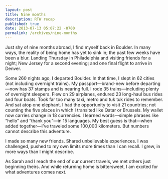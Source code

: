 ```yaml
---
layout: post
title: Nine months
description: RTW recap
published: true
date: 2013-07-13 05:07:22 -0700
permalink: /archives/nine-months
---
```

Just shy of nine months abroad, I find myself back in Boulder. In many ways, the reality of being home has yet to sink in; the past few weeks have been a blur. Landing Thursday in Philadelphia and visiting friends for a night; New Jersey for a second evening; and one final flight to arrive in Denver.

Some 260 nights ago, I departed Boulder. In that time, I slept in 62 cities (not including overnight trains). My passport—brand-new before departing—now has 37 stamps and is nearing full. I rode 35 trains—including plenty of overnight sleepers. Flew on 29 airplanes, endured 23 long-haul bus rides and four boats. Took far too many taxi, metro and tuk tuk rides to remember. And sat atop one elephant. I had the opportunity to visit 21 countries; not counting the five places in which I transited like Qatar or Brussels. My wallet now carries change in 18 currencies. I learned words—simple phrases like “hello” and “thank you”—in 15 languages. My best guess is that—when added together—I’ve traveled some 100,000 kilometers. But numbers cannot describe this adventure.

I made so many new friends. Shared unbelievable experiences. I was challenged, pushed to my own limits more times than I can recall. I grew, in more ways than I might describe.

As Sarah and I reach the end of our current travels, we met others just beginning theirs. And while returning home is bittersweet, I am excited for what adventures comes next.